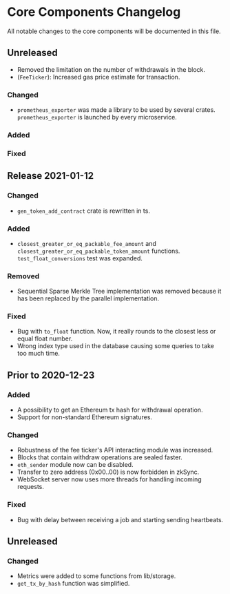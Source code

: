 # Core Components Changelog

All notable changes to the core components will be documented in this file.

## Unreleased

- Removed the limitation on the number of withdrawals in the block.
- (`FeeTicker`): Increased gas price estimate for transaction.

### Changed

- `prometheus_exporter` was made a library to be used by several crates. `prometheus_exporter` is launched by every
  microservice.

### Added

### Fixed

## Release 2021-01-12

### Changed

- `gen_token_add_contract` crate is rewritten in ts.

### Added

- `closest_greater_or_eq_packable_fee_amount` and `closest_greater_or_eq_packable_token_amount` functions.
  `test_float_conversions` test was expanded.

### Removed

- Sequential Sparse Merkle Tree implementation was removed because it has been replaced by the parallel implementation.

### Fixed

- Bug with `to_float` function. Now, it really rounds to the closest less or equal float number.
- Wrong index type used in the database causing some queries to take too much time.

## Prior to 2020-12-23

### Added

- A possibility to get an Ethereum tx hash for withdrawal operation.
- Support for non-standard Ethereum signatures.

### Changed

- Robustness of the fee ticker's API interacting module was increased.
- Blocks that contain withdraw operations are sealed faster.
- `eth_sender` module now can be disabled.
- Transfer to zero address (0x00..00) is now forbidden in zkSync.
- WebSocket server now uses more threads for handling incoming requests.

### Fixed

- Bug with delay between receiving a job and starting sending heartbeats.

## Unreleased

### Changed

- Metrics were added to some functions from lib/storage.
- `get_tx_by_hash` function was simplified.
